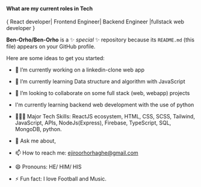 
#### What are my current roles in Tech


   { React developer| Frontend Engineer| Backend Engineer |fullstack web developer } 

**Ben-Orho/Ben-Orho** is a ✨ _special_ ✨ repository because its `README.md` (this file) appears on your GitHub profile.

Here are some ideas to get you started:

- 🔭 I’m currently working on a linkedin-clone web app
- 🌱 I’m currently learning Data structure and algorithm with JavaScript
- 👯 I’m looking to collaborate on some full stack (web, webapp) projects
- I'm currently learning backend web development with the use of python
-  🤹🏾‍♀️ Major Tech Skills: ReactJS ecosystem, HTML, CSS, SCSS, Tailwind, JavaScript, APIs, NodeJs(Express), Firebase, TypeScript, SQL, MongoDB, python.



- 💬 Ask me about,
- 📫 How to reach me: 
              <a href='#'>ejiroorhorhaghe@gmail.com</a>
- 😄 Pronouns: HE/ HIM/ HIS
- ⚡ Fun fact: I love Football and Music.

